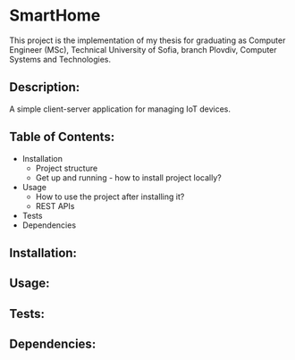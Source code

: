 # SmartHome

This project is the implementation of my thesis for graduating as Computer Engineer (MSc), Technical University of Sofia, branch Plovdiv, Computer Systems and Technologies.

## Description: 

A simple client-server application for managing IoT devices.

## Table of Contents:

- Installation
  - Project structure
  - Get up and running - how to install project locally?
- Usage
  - How to use the project after installing it?
  - REST APIs
- Tests
- Dependencies

## Installation:

## Usage:

## Tests:

## Dependencies:
